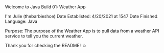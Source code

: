 ### 
Welcome to Java Build 01: Weather App

I'm Julie (thebarbieshoe)
Date Establisted: 4/20/2021 at 1547
Date Finished:
Language: Java

Purpose: The purpose of the Weather App is to pull data from a weather API service to tell you the current weather.



Thank you for checking the README! ☺